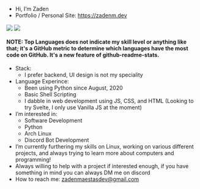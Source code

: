 - Hi, I’m Zaden
- Portfolio / Personal Site: https://zadenm.dev
<a>
  <img align="center" src="https://github-readme-stats.vercel.app/api?username=ZadenMaestas&count_private=true&layout=compact&show_icons=true&theme=dark"/>
</a>
<a>
  <img align="center" src="https://github-readme-stats.vercel.app/api/top-langs?username=ZadenMaestas&count_private=true&show_icons=true&layout=compact&theme=dark&langs_count=5&hide=lua,lolcode"/>
</a>

#### NOTE: Top Languages does not indicate my skill level or anything like that; it's a GitHub metric to determine which languages have the most code on GitHub. It's a new feature of github-readme-stats.


- Stack:
  - I prefer backend, UI design is not my speciality
- Language Experince:
  - Been using Python since August, 2020
  - Basic Shell Scripting
  - I dabble in web development using JS, CSS, and HTML (Looking to try Svelte, I only use Vanilla JS at the moment)
- I’m interested in:
  - Software Development
  - Python
  - Arch Linux
  - Discord Bot Development
- I’m currently furthering my skills on Linux, working on various different projects, and always trying to learn more about computers and programming!
- Always willing to help with a project if interested enough, if you have something in mind you can always DM me on discord
- How to reach me: zadenmaestasdev@gmail.com

